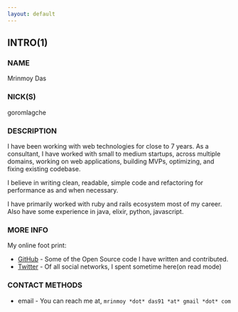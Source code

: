 ```yaml
---
layout: default
---
```


## INTRO(1)

### NAME

Mrinmoy Das

### NICK(S)

goromlagche

### DESCRIPTION

I have been working with web technologies for close to 7 years. As a consultant, I have worked with small to medium startups, across multiple domains, working on web applications, building MVPs, optimizing, and fixing existing codebase.

I believe in writing clean, readable, simple code and refactoring for performance as and when necessary.

I have primarily worked with ruby and rails ecosystem most of my career. Also have some experience in java, elixir, python, javascript.

### MORE INFO

My online foot print:
- [GitHub](https://github.com/goromlagche) - Some of the Open Source code I have written and contributed.
- [Twitter](https://twitter.com/goromlagche) - Of all social networks, I spent sometime here(on read mode)

### CONTACT METHODS

- email - You can reach me at,  `mrinmoy *dot* das91 *at* gmail *dot* com`
